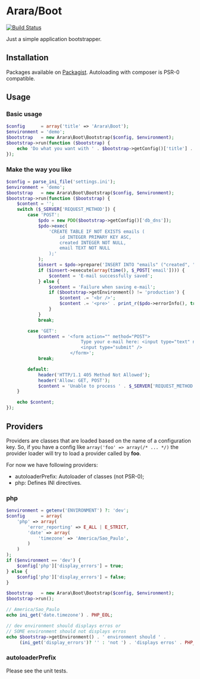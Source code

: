 # Arara/Boot
[![Build Status](https://secure.travis-ci.org/Arara/Boot.png)](http://travis-ci.org/Arara/Boot)

Just a simple application bootstrapper.

## Installation

Packages available on [Packagist](https://packagist.org/packages/Arara/Boot).
Autoloading with composer is PSR-0 compatible.

## Usage

### Basic usage

````php
$config      = array('title' => 'Arara\Boot');
$environment = 'demo';
$bootstrap   = new Arara\Boot\Bootstrap($config, $environment);
$bootstrap->run(function ($bootstrap) {
    echo 'Do what you want with ' . $bootstrap->getConfig()['title'] . PHP_EOL;
});
````

### Make the way you like

````php
$config = parse_ini_file('settings.ini');
$environment = 'demo';
$bootstrap   = new Arara\Boot\Bootstrap($config, $environment);
$bootstrap->run(function ($bootstrap) {
    $content = '';
    switch ($_SERVER['REQUEST_METHOD']) {
        case 'POST':
            $pdo = new PDO($bootstrap->getConfig()['db_dns']);
            $pdo->exec(
                'CREATE TABLE IF NOT EXISTS emails (
                    id INTEGER PRIMARY KEY ASC,
                    created INTEGER NOT NULL,
                    email TEXT NOT NULL
                );'
            );
            $insert = $pdo->prepare('INSERT INTO "emails" ("created", "email") VALUES (?, ?)');
            if ($insert->execute(array(time(), $_POST['email']))) {
                $content = 'E-mail successfully saved';
            } else {
                $content = 'Failure when saving e-mail';
                if ($bootstrap->getEnvironment() != 'production') {
                    $content .= '<br />';
                    $content .= '<pre>' . print_r($pdo->errorInfo(), true) . '</pre>';
                }
            }
            break;

        case 'GET':
            $content = '<form action="" method="POST">
                            Type your e-mail here: <input type="text" name="email" />
                            <input type="submit" />
                        </form>';
            break;

        default:
            header('HTTP/1.1 405 Method Not Allowed');
            header('Allow: GET, POST');
            $content = 'Unable to process ' . $_SERVER['REQUEST_METHOD'];
    }

    echo $content;
});
````

## Providers

Providers are classes that are loaded based on the name of a configuration key.
So, if you have a config like ``array('foo' => array(/* ... */)`` the provider
loader will try to load a provider called by **foo**.

For now we have following providers:

* autoloaderPrefix: Autoloader of classes (not PSR-0);
* php: Defines INI directives.

### php

````php
$environment = getenv('ENVIRONMENT') ?: 'dev';
$config      = array(
    'php' => array(
        'error_reporting' => E_ALL | E_STRICT,
        'date' => array(
            'timezone' => 'America/Sao_Paulo',
        )
    )
);
if ($environment == 'dev') {
    $config['php']['display_errors'] = true;
} else {
    $config['php']['display_errors'] = false;
}

$bootstrap   = new Arara\Boot\Bootstrap($config, $environment);
$bootstrap->run();

// America/Sao_Paulo
echo ini_get('date.timezone') . PHP_EOL;

// dev environment should displays erros or
// SOME environment should not displays erros
echo $bootstrap->getEnvironment() . ' environment should ' .
     (ini_get('display_errors')? '' : 'not ') . 'displays erros' . PHP_EOL;
````

### autoloaderPrefix

Please see the unit tests.